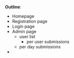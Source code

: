 **Outline**:
- Homepage
- Registration page
- Login page
- Admin page
    - user list
        - per user submissions
    - per day submissions
- 